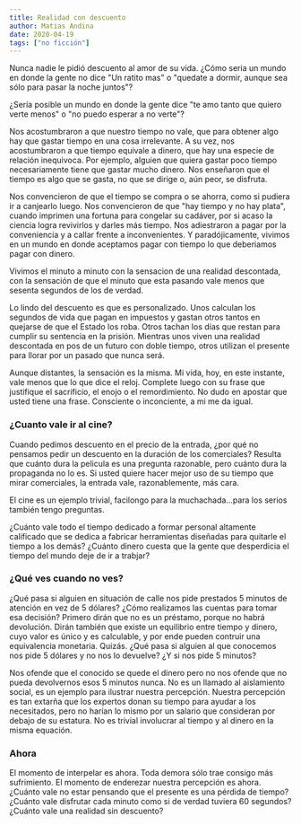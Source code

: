 ```yaml
---
title: Realidad con descuento
author: Matias Andina
date: 2020-04-19
tags: ["no ficción"]
---
```


Nunca nadie le pidió descuento al amor de su vida. ¿Cómo seria un mundo en donde la gente no dice "Un ratito mas" o "quedate a dormir, aunque sea sólo para pasar la noche juntos"?

¿Sería posible un mundo en donde la gente dice "te amo tanto que quiero verte menos" o "no puedo esperar a no verte"?

Nos acostumbraron a que nuestro tiempo no vale, que para obtener algo hay que gastar tiempo en una cosa irrelevante. A su vez, nos acostumbraron a que tiempo equivale a dinero, que hay una especie de relación inequivoca. Por ejemplo, alguien que quiera gastar poco tiempo necesariamente tiene que gastar mucho dinero. Nos enseñaron que el tiempo es algo que se gasta, no que se dirige o, aún peor, se disfruta.

Nos convencieron de que el tiempo se compra o se ahorra, como si pudiera ir a canjearlo luego. Nos convencieron de que "hay tiempo y no hay plata", cuando imprimen una fortuna para congelar su cadáver, por si acaso la ciencia logra revivirlos y darles más tiempo. Nos adiestraron a pagar por la conveniencia y a callar frente a inconvenientes. Y paradójicamente, vivimos en un mundo en donde aceptamos pagar con tiempo lo que deberiamos pagar con dinero.

Vivimos el minuto a minuto con la sensacion de una realidad descontada, con la sensación de que el minuto que esta pasando vale menos que sesenta segundos de los de verdad.

Lo lindo del descuento es que es personalizado. Unos calculan los segundos de vida que pagan en impuestos y gastan otros tantos en quejarse de que el Estado los roba. Otros tachan los días que restan para cumplir su sentencia en la prisión. Mientras unos viven una realidad descontada en pos de un futuro con doble tiempo, otros utilizan el presente para llorar por un pasado que nunca será.

Aunque distantes, la sensación es la misma. Mi vida, hoy, en este instante, vale menos que lo que dice el reloj. Complete luego con su frase que justifique el sacrificio, el enojo o el remordimiento. No dudo en apostar que usted tiene una frase. Consciente o inconciente, a mi me da igual.


### ¿Cuanto vale ir al cine?

Cuando pedimos descuento en el precio de la entrada, ¿por qué no pensamos pedir un descuento en la duración de los comerciales?
Resulta que cuánto dura la pelicula es una pregunta razonable, pero cuánto dura la propaganda no lo es. Si usted quiere hacer mejor uso de su tiempo que mirar comerciales, la entrada vale, razonablemente, más cara.

El cine es un ejemplo trivial, facilongo para la muchachada...para los serios también tengo preguntas.

¿Cuánto vale todo el tiempo dedicado a formar personal altamente calificado que se dedica a fabricar herramientas diseñadas para quitarle el tiempo a los demás? ¿Cuánto dinero cuesta que la gente que desperdicia el tiempo del mundo deje de ir a trabjar?

### ¿Qué ves cuando no ves?

¿Qué pasa si alguien en situación de calle nos pide prestados 5 minutos de atención en vez de 5 dólares? ¿Cómo realizamos las cuentas para tomar esa decisión? Primero dirán que no es un préstamo, porque no habrá devolución. Dirán también que existe un equilibrio entre tiempo y dinero, cuyo valor es único y es calculable, y por ende pueden contruir una equivalencia monetaria. Quizás. ¿Qué pasa si alguien al que conocemos nos pide 5 dólares y no nos lo devuelve? ¿Y si nos pide 5 minutos?

Nos ofende que el conocido se quede el dinero pero no nos ofende que no pueda devolvernos esos 5 minutos nunca. No es un llamado al aislamiento social, es un ejemplo para ilustrar nuestra percepción. Nuestra percepción es tan extarña que los expertos donan su tiempo para ayudar a los necesitados, pero no harían lo mismo por un salario que consideran por debajo de su estatura. No es trivial involucrar al tiempo y al dinero en la misma equación.

### Ahora

El momento de interpelar es ahora. Toda demora sólo trae consigo más sufrimiento. El momento de enderezar nuestra percepción es ahora. ¿Cuánto vale no estar pensando que el presente es una pérdida de tiempo? ¿Cuánto vale disfrutar cada minuto como si de verdad tuviera 60 segundos? ¿Cuánto vale una realidad sin descuento?
